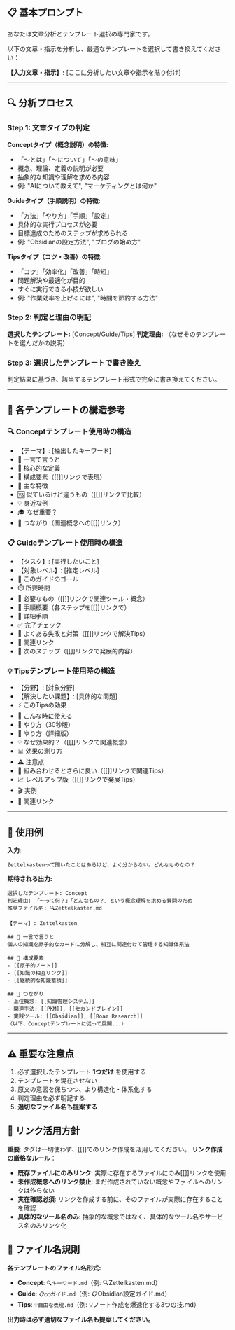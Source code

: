 ## 📋 基本プロンプト

あなたは文章分析とテンプレート選択の専門家です。

以下の文章・指示を分析し、最適なテンプレートを選択して書き換えてください：

**【入力文章・指示】:**
[ここに分析したい文章や指示を貼り付け]

---

## 🔍 分析プロセス

### Step 1: 文章タイプの判定

**Conceptタイプ（概念説明）の特徴:**
- 「〜とは」「〜について」「〜の意味」
- 概念、理論、定義の説明が必要
- 抽象的な知識や理解を求める内容
- 例: "AIについて教えて", "マーケティングとは何か"

**Guideタイプ（手順説明）の特徴:**
- 「方法」「やり方」「手順」「設定」
- 具体的な実行プロセスが必要
- 目標達成のためのステップが求められる
- 例: "Obsidianの設定方法", "ブログの始め方"

**Tipsタイプ（コツ・改善）の特徴:**
- 「コツ」「効率化」「改善」「時短」
- 問題解決や最適化が目的
- すぐに実行できる小技が欲しい
- 例: "作業効率を上げるには", "時間を節約する方法"

### Step 2: 判定と理由の明記

**選択したテンプレート:** [Concept/Guide/Tips]
**判定理由:** （なぜそのテンプレートを選んだかの説明）

### Step 3: 選択したテンプレートで書き換え

判定結果に基づき、該当するテンプレート形式で完全に書き換えてください。

---

## 🎯 各テンプレートの構造参考

### 🔍 Conceptテンプレート使用時の構造

- 【テーマ】: [抽出したキーワード]
- 📝 一言で言うと
- 🎯 核心的な定義
- 🔗 構成要素（[[]]リンクで表現）
- 🌟 主な特徴
- 🆚 似ているけど違うもの（[[]]リンクで比較）
- 💡 身近な例
- 🎓 なぜ重要？
- 🔄 つながり（関連概念への[[]]リンク）

### 📋 Guideテンプレート使用時の構造

- 【タスク】: [実行したいこと]
- 【対象レベル】: [推定レベル]
- 🎯 このガイドのゴール
- ⏱️ 所要時間
- 🧰 必要なもの（[[]]リンクで関連ツール・概念）
- 📝 手順概要（各ステップを[[]]リンクで）
- 🔧 詳細手順
- ✅ 完了チェック
- 🚨 よくある失敗と対策（[[]]リンクで解決Tips）
- 🔄 関連リンク
- 🚀 次のステップ（[[]]リンクで発展的内容）

### 💡 Tipsテンプレート使用時の構造

- 【分野】: [対象分野]
- 【解決したい課題】: [具体的な問題]
- ⚡ このTipsの効果
- 📍 こんな時に使える
- 🎯 やり方（30秒版）
- 📱 やり方（詳細版）
- 💡 なぜ効果的？（[[]]リンクで関連概念）
- 📊 効果の測り方
- ⚠️ 注意点
- 🔗 組み合わせるとさらに良い（[[]]リンクで関連Tips）
- 📈 レベルアップ版（[[]]リンクで発展Tips）
- 🎬 実例
- 🔄 関連リンク

---

## 📝 使用例

**入力:**
```
Zettelkastenって聞いたことはあるけど、よく分からない。どんなものなの？
```

**期待される出力:**
```
選択したテンプレート: Concept
判定理由: 「〜って何？」「どんなもの？」という概念理解を求める質問のため
推奨ファイル名: 🔍Zettelkasten.md

【テーマ】: Zettelkasten

## 📝 一言で言うと
個人の知識を原子的なカードに分解し、相互に関連付けて管理する知識体系法

## 🔗 構成要素
- [[原子的ノート]]
- [[知識の相互リンク]]
- [[継続的な知識蓄積]]

## 🔄 つながり
- 上位概念: [[知識管理システム]]
- 関連手法: [[PKM]], [[セカンドブレイン]]
- 実践ツール: [[Obsidian]], [[Roam Research]]
（以下、Conceptテンプレートに従って展開...）
```

---

## ⚠️ 重要な注意点

1. 必ず選択したテンプレート **1つだけ** を使用する
2. テンプレートを混在させない
3. 原文の意図を保ちつつ、より構造化・体系化する
4. 判定理由を必ず明記する
5. **適切なファイル名も提案する**

## 🔗 リンク活用方針

**重要**: タグは一切使わず、[[]]でのリンク作成を活用してください。
**リンク作成の厳格なルール**：
- **既存ファイルにのみリンク**: 実際に存在するファイルにのみ[[]]リンクを使用
- **未作成概念へのリンク禁止**: まだ作成されていない概念やファイルへのリンクは作らない
- **実在確認必須**: リンクを作成する前に、そのファイルが実際に存在することを確認
- **具体的なツール名のみ**: 抽象的な概念ではなく、具体的なツール名やサービス名のみリンク化

## 📁 ファイル名規則

**各テンプレートのファイル名形式:**
- **Concept**: `🔍キーワード.md`（例: 🔍Zettelkasten.md）
- **Guide**: `📋◯◯ガイド.md`（例: 📋Obsidian設定ガイド.md）
- **Tips**: `💡自由な表現.md`（例: 💡ノート作成を爆速化する3つの技.md）

**出力時は必ず適切なファイル名も提案してください。**